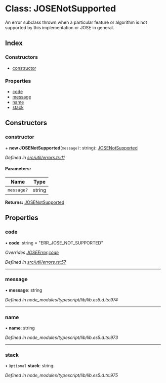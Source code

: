 # Class: JOSENotSupported

An error subclass thrown when a particular feature or algorithm is not supported by this
implementation or JOSE in general.

## Index

### Constructors

* [constructor](_util_errors_.josenotsupported.md#constructor)

### Properties

* [code](_util_errors_.josenotsupported.md#code)
* [message](_util_errors_.josenotsupported.md#message)
* [name](_util_errors_.josenotsupported.md#name)
* [stack](_util_errors_.josenotsupported.md#stack)

## Constructors

### constructor

\+ **new JOSENotSupported**(`message?`: string): [JOSENotSupported](_util_errors_.josenotsupported.md)

*Defined in [src/util/errors.ts:11](https://github.com/panva/jose/blob/v3.0.0/src/util/errors.ts#L11)*

#### Parameters:

Name | Type |
------ | ------ |
`message?` | string |

**Returns:** [JOSENotSupported](_util_errors_.josenotsupported.md)

## Properties

### code

•  **code**: string = "ERR\_JOSE\_NOT\_SUPPORTED"

*Overrides [JOSEError](_util_errors_.joseerror.md).[code](_util_errors_.joseerror.md#code)*

*Defined in [src/util/errors.ts:57](https://github.com/panva/jose/blob/v3.0.0/src/util/errors.ts#L57)*

___

### message

•  **message**: string

*Defined in node_modules/typescript/lib/lib.es5.d.ts:974*

___

### name

•  **name**: string

*Defined in node_modules/typescript/lib/lib.es5.d.ts:973*

___

### stack

• `Optional` **stack**: string

*Defined in node_modules/typescript/lib/lib.es5.d.ts:975*
